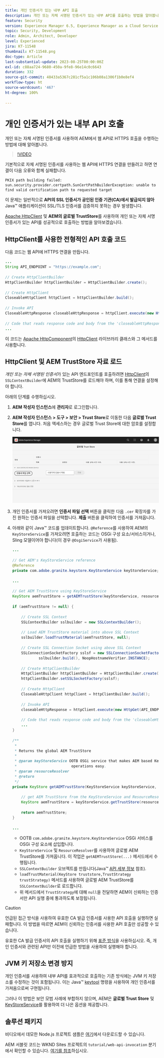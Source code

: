 ```yaml
---
title: 개인 인증서가 있는 내부 API 호출
description: 개인 또는 자체 서명된 인증서가 있는 내부 API를 호출하는 방법을 알아봅니다.
feature: Security
version: Experience Manager 6.5, Experience Manager as a Cloud Service
topic: Security, Development
role: Admin, Architect, Developer
level: Experienced
jira: KT-11548
thumbnail: KT-11548.png
doc-type: Article
last-substantial-update: 2023-08-25T00:00:00Z
exl-id: c88aa724-9680-450a-9fe8-96e14c0c6643
duration: 332
source-git-commit: 48433a5367c281cf5a1c106b08a1306f1b0e8ef4
workflow-type: ht
source-wordcount: '467'
ht-degree: 100%

---
```


# 개인 인증서가 있는 내부 API 호출

개인 또는 자체 서명된 인증서를 사용하여 AEM에서 웹 API로 HTTPS 호출을 수행하는 방법에 대해 알아봅니다.

>[!VIDEO](https://video.tv.adobe.com/v/3424853?quality=12&learn=on)

기본적으로 자체 서명된 인증서를 사용하는 웹 API에 HTTPS 연결을 만들려고 하면 연결이 다음 오류와 함께 실패합니다.

```
PKIX path building failed: sun.security.provider.certpath.SunCertPathBuilderException: unable to find valid certification path to requested target
```

이 문제는 일반적으로 **API의 SSL 인증서가 공인된 인증 기관(CA)에서 발급되지 않아** Java™ 애플리케이션이 SSL/TLS 인증서를 검증하지 못하는 경우 발생합니다.

[Apache HttpClient](https://hc.apache.org/httpcomponents-client-4.5.x/index.html) 및 **AEM의 글로벌 TrustStore**&#x200B;를 사용하여 개인 또는 자체 서명 인증서가 있는 API를 성공적으로 호출하는 방법을 알아보겠습니다.


## HttpClient를 사용한 전형적인 API 호출 코드

다음 코드는 웹 API에 HTTPS 연결을 만듭니다.

```java
...
String API_ENDPOINT = "https://example.com";

// Create HttpClientBuilder
HttpClientBuilder httpClientBuilder = HttpClientBuilder.create();

// Create HttpClient
CloseableHttpClient httpClient = httpClientBuilder.build();

// Invoke API
CloseableHttpResponse closeableHttpResponse = httpClient.execute(new HttpGet(API_ENDPOINT));

// Code that reads response code and body from the 'closeableHttpResponse' object
...
```

이 코드는 [Apache HttpComponent](https://hc.apache.org/)의 [HttpClient](https://hc.apache.org/httpcomponents-client-4.5.x/index.html) 라이브러리 클래스와 그 메서드를 사용합니다.


## HttpClient 및 AEM TrustStore 자료 로드

_개인 또는 자체 서명된 인증서_&#x200B;가 있는 API 엔드포인트를 호출하려면 [HttpClient](https://hc.apache.org/httpcomponents-client-4.5.x/index.html)의 `SSLContextBuilder`에 AEM의 TrustStore를 로드해야 하며, 이를 통해 연결을 설정해야 합니다.

아래의 단계를 수행하십시오.

1. **AEM 작성자 인스턴스**&#x200B;에 **관리자**&#x200B;로 로그인합니다.
1. **AEM 작성자 인스턴스 > 도구 > 보안 > Trust Store**&#x200B;로 이동한 다음 **글로벌 Trust Store**&#x200B;를 엽니다. 처음 액세스하는 경우 글로벌 Trust Store에 대한 암호를 설정합니다.

   ![글로벌 Trust Store](assets/internal-api-call/global-trust-store.png)

1. 개인 인증서를 가져오려면 **인증서 파일 선택** 버튼을 클릭한 다음 `.cer` 확장자를 가진 원하는 인증서 파일을 선택합니다. **제출** 버튼을 클릭하여 인증서를 가져옵니다.

1. 아래와 같이 Java™ 코드를 업데이트합니다. `@Reference`를 사용하여 AEM의 `KeyStoreService`를 가져오려면 호출하는 코드는 OSGi 구성 요소/서비스이거나, Sling 모델이어야 합니다(이 경우 `@OsgiService`가 사용됨).

   ```java
   ...
   
   // Get AEM's KeyStoreService reference
   @Reference
   private com.adobe.granite.keystore.KeyStoreService keyStoreService;
   
   ...
   
   // Get AEM TrustStore using KeyStoreService
   KeyStore aemTrustStore = getAEMTrustStore(keyStoreService, resourceResolver);
   
   if (aemTrustStore != null) {
   
       // Create SSL Context
       SSLContextBuilder sslbuilder = new SSLContextBuilder();
   
       // Load AEM TrustStore material into above SSL Context
       sslbuilder.loadTrustMaterial(aemTrustStore, null);
   
       // Create SSL Connection Socket using above SSL Context
       SSLConnectionSocketFactory sslsf = new SSLConnectionSocketFactory(
               sslbuilder.build(), NoopHostnameVerifier.INSTANCE);
   
       // Create HttpClientBuilder
       HttpClientBuilder httpClientBuilder = HttpClientBuilder.create();
       httpClientBuilder.setSSLSocketFactory(sslsf);
   
       // Create HttpClient
       CloseableHttpClient httpClient = httpClientBuilder.build();
   
       // Invoke API
       closeableHttpResponse = httpClient.execute(new HttpGet(API_ENDPOINT));
   
       // Code that reads response code and body from the 'closeableHttpResponse' object
       ...
   } 
   
   /**
    * 
    * Returns the global AEM TrustStore
    * 
    * @param keyStoreService OOTB OSGi service that makes AEM based KeyStore
    *                         operations easy.
    * @param resourceResolver
    * @return
    */
   private KeyStore getAEMTrustStore(KeyStoreService keyStoreService, ResourceResolver resourceResolver) {
   
       // get AEM TrustStore from the KeyStoreService and ResourceResolver
       KeyStore aemTrustStore = keyStoreService.getTrustStore(resourceResolver);
   
       return aemTrustStore;
   }
   
   ...
   ```

   * OOTB `com.adobe.granite.keystore.KeyStoreService` OSGi 서비스를 OSGi 구성 요소에 삽입합니다.
   * `KeyStoreService` 및 `ResourceResolver`를 사용하여 글로벌 AEM TrustStore를 가져옵니다. 이 작업은 `getAEMTrustStore(...)` 메서드에서 수행됩니다.
   * `SSLContextBuilder` 오브젝트를 만듭니다(Java™ [API 세부 정보](https://javadoc.io/static/org.apache.httpcomponents/httpcore/4.4.8/index.html?org/apache/http/ssl/SSLContextBuilder.html) 참조).
   * `loadTrustMaterial(KeyStore truststore,TrustStrategy trustStrategy)` 메서드를 사용하여 글로벌 AEM TrustStore를 `SSLContextBuilder`로 로드합니다.
   * 위 메서드에서 `TrustStrategy`에 대해 `null`을 전달하면 AEM이 신뢰하는 인증서만 API 실행 중에 통과하도록 보장됩니다.


>[!CAUTION]
>
>언급된 접근 방식을 사용하여 유효한 CA 발급 인증서를 사용한 API 호출을 실행하면 실패합니다. 이 방법을 따르면 AEM이 신뢰하는 인증서를 사용한 API 호출만 성공할 수 있습니다.
>
>유효한 CA 발급 인증서의 API 호출을 실행하기 위해 [표준 방식](#prototypical-api-invocation-code-using-httpclient)을 사용하십시오. 즉, 개인 인증서와 관련된 API만 이전에 언급한 방법을 사용하여 실행해야 합니다.

## JVM 키 저장소 변경 방지

개인 인증서를 사용하여 내부 API를 효과적으로 호출하는 기존 방식에는 JVM 키 저장소를 수정하는 것이 포함됩니다. 이는 Java™ [keytool](https://docs.oracle.com/en/java/javase/11/tools/keytool.html#GUID-5990A2E4-78E3-47B7-AE75-6D1826259549) 명령을 사용하여 개인 인증서를 가져옴으로써 구현됩니다.

그러나 이 방법은 보안 모범 사례에 부합하지 않으며, AEM은 **글로벌 Trust Store** 및 [KeyStoreService](https://javadoc.io/doc/com.adobe.aem/aem-sdk-api/latest/com/adobe/granite/keystore/KeyStoreService.html)를 활용하여 더 나은 옵션을 제공합니다.


## 솔루션 패키지

비디오에서 데모한 Node.js 프로젝트 샘플은 [여기](assets/internal-api-call/REST-APIs.zip)에서 다운로드할 수 있습니다.

AEM 서블릿 코드는 WKND Sites 프로젝트의 `tutorial/web-api-invocation` 분기에서 확인할 수 있습니다. [여기를 참조](https://github.com/adobe/aem-guides-wknd/tree/tutorial/web-api-invocation/core/src/main/java/com/adobe/aem/guides/wknd/core/servlets)하십시오.
